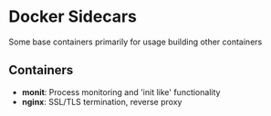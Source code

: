# Docker Sidecars

Some base containers primarily for usage building other containers

## Containers

- **monit**: Process monitoring and 'init like' functionality
- **nginx**: SSL/TLS termination, reverse proxy
